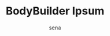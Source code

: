 ---
layout: ipsumpage

title: BodyBuilder Ipsum
key: bodybuilderipsum.com.br
description: "Aqui é Body Builder Ipsum PORRA!"
site: "http://bodybuilderipsum.com.br"
author: sena
collaborative: true


titleColor: "#FF6216"
descColor: "#239F4D"
genBtnTextColor: "#ffffff"
genBtnBgColor: "#239F4D"

labelTextColor: "#ffffff"
labelBgColor: "#FF6216"
labelBorderColor: "#239F4D"

paragraphText: "Supinos"
genBtnText: "Vai porra!"


language: Português
text:
- "Birl!"
- "Vem porra!"
- "É 13 porra!"
- "Vamo monstro!"
- "Não vai dá não."
- "Tá comigo porra."
- "É 37 anos caralho!"
- "Sai filho da puta!"
- "Aqui é bodybuilder porra!"
- "Negativa Bambam negativa."
- "Ele tá olhando pra gente."
- "Boraaa, Hora do Show Porra."
- "Ajuda o maluco que tá doente."
- "É verão o ano todo vem cumpadi."
- "Aqui é Body Builder Ipsum PORRA!"
- "Ó o homem ali porra!, é 13 porra!"
- "AHHHHHHHHHHHHHHHHHHHHHH..., porra!"
- "Vai subir árvore é o caralho porra!"
- "Sai de casa comi pra caralho porra."
- "Eu quero esse 13 daqui a pouquinho aí."
- "É nóis caraio é trapezera buscando caraio!"
- "Eita porra!, tá saindo da jaula o monstro!"
- "Que não vai dá rapaiz, não vai dá essa porra."
- "Bora caralho, você quer ver essa porra velho."
- "Aqui nóis constrói fibra, não é água com músculo."
- "Vo derrubar tudo essas árvore do parque ibirapuera."
- "É esse que a gente quer, é ele que nóis vamo buscar."
- "Sabe o que é isso daí? Trapézio descendente é o nome disso aí."
---